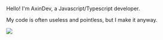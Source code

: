 Hello! I'm AxinDev, a Javascript/Typescript developer.

My code is often useless and pointless, but I make it anyway.

![](https://github-readme-stats.vercel.app/api?username=axindev&count_private=true&theme=dark)
